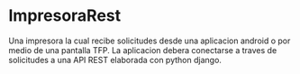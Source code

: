# ImpresoraRest
 Una impresora la cual recibe solicitudes desde una aplicacion android o por medio de una pantalla TFP. La aplicacion debera conectarse a traves de solicitudes a una API REST elaborada con python django.
